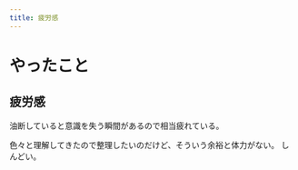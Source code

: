 ```yaml
---
title: 疲労感
---
```


# やったこと

## 疲労感

油断していると意識を失う瞬間があるので相当疲れている。

色々と理解してきたので整理したいのだけど、そういう余裕と体力がない。
しんどい。
